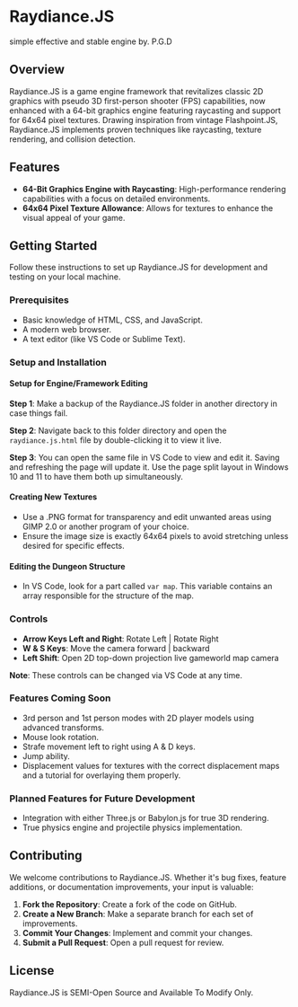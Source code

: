 # Raydiance.JS  

simple effective and stable engine by. P.G.D

## Overview
Raydiance.JS is a game engine framework that revitalizes classic 2D graphics with pseudo 3D first-person shooter (FPS) capabilities, now enhanced with a 64-bit graphics engine featuring raycasting and support for 64x64 pixel textures. Drawing inspiration from vintage Flashpoint.JS, Raydiance.JS implements proven techniques like raycasting, texture rendering, and collision detection.

## Features
- **64-Bit Graphics Engine with Raycasting**: High-performance rendering capabilities with a focus on detailed environments.
- **64x64 Pixel Texture Allowance**: Allows for textures to enhance the visual appeal of your game.

## Getting Started
Follow these instructions to set up Raydiance.JS for development and testing on your local machine.

### Prerequisites
- Basic knowledge of HTML, CSS, and JavaScript.
- A modern web browser.
- A text editor (like VS Code or Sublime Text).

### Setup and Installation

#### Setup for Engine/Framework Editing

**Step 1**: Make a backup of the Raydiance.JS folder in another directory in case things fail.

**Step 2**: Navigate back to this folder directory and open the `raydiance.js.html` file by double-clicking it to view it live.

**Step 3**: You can open the same file in VS Code to view and edit it. Saving and refreshing the page will update it. Use the page split layout in Windows 10 and 11 to have them both up simultaneously.

#### Creating New Textures
- Use a .PNG format for transparency and edit unwanted areas using GIMP 2.0 or another program of your choice.
- Ensure the image size is exactly 64x64 pixels to avoid stretching unless desired for specific effects.

#### Editing the Dungeon Structure
- In VS Code, look for a part called `var map`. This variable contains an array responsible for the structure of the map.

### Controls
- **Arrow Keys Left and Right**: Rotate Left | Rotate Right
- **W & S Keys**: Move the camera forward | backward
- **Left Shift**: Open 2D top-down projection live gameworld map camera

**Note**: These controls can be changed via VS Code at any time.

### Features Coming Soon
- 3rd person and 1st person modes with 2D player models using advanced transforms.
- Mouse look rotation.
- Strafe movement left to right using A & D keys.
- Jump ability.
- Displacement values for textures with the correct displacement maps and a tutorial for overlaying them properly.

### Planned Features for Future Development
- Integration with either Three.js or Babylon.js for true 3D rendering.
- True physics engine and projectile physics implementation.

## Contributing
We welcome contributions to Raydiance.JS. Whether it's bug fixes, feature additions, or documentation improvements, your input is valuable:
1. **Fork the Repository**: Create a fork of the code on GitHub.
2. **Create a New Branch**: Make a separate branch for each set of improvements.
3. **Commit Your Changes**: Implement and commit your changes.
4. **Submit a Pull Request**: Open a pull request for review.

## License
Raydiance.JS is SEMI-Open Source and Available To Modify Only. 



